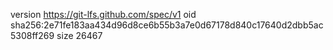 version https://git-lfs.github.com/spec/v1
oid sha256:2e71fe183aa434d96d8ce6b55b3a7e0d67178d840c17640d2dbb5ac5308ff269
size 26467
